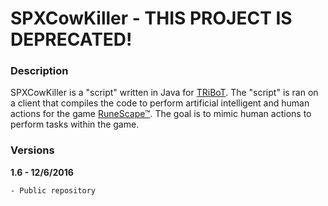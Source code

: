# SPXCowKiller - THIS PROJECT IS DEPRECATED!

### Description
SPXCowKiller is a "script" written in Java for [TRiBoT](http://tribot.com). The "script" is ran on a client that compiles the code to perform
artificial intelligent and human actions for the game [RuneScape™](http://runescape.com). The goal is to mimic human actions to perform tasks within
the game.

### Versions
**1.6 - 12/6/2016**
```sh
- Public repository
```
